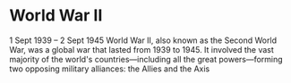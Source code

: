 # World War II

1 Sept 1939 – 2 Sept 1945
World War II, also known as the Second World War, was a global war that lasted from 1939 to 1945. It involved the vast majority of the world's countries—including all the great powers—forming two opposing military alliances: the Allies and the Axis